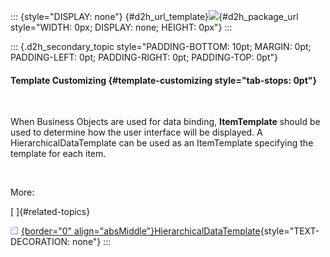 ::: {style="DISPLAY: none"}
[](ms-xhelp:///?Id=d2h_url_template){#d2h_url_template}![](!package_url!){#d2h_package_url style="WIDTH: 0px; DISPLAY: none; HEIGHT: 0px"}
:::

::: {.d2h_secondary_topic style="PADDING-BOTTOM: 10pt; MARGIN: 0pt; PADDING-LEFT: 0pt; PADDING-RIGHT: 0pt; PADDING-TOP: 0pt"}
#### Template Customizing {#template-customizing style="tab-stops: 0pt"}

 

When Business Objects are used for data binding, **ItemTemplate** should be used to determine how the user interface will be displayed. A HierarchicalDataTemplate can be used as an ItemTemplate specifying the template for each item.

 

More:

[ ]{#related-topics}

[![](button.gif){border="0" align="absMiddle"}HierarchicalDataTemplate](ms-xhelp:///?Id=33419098-e651-491f-aa03-1cb453681f7b){style="TEXT-DECORATION: none"}
:::
